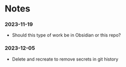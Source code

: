 # Notes

### 2023-11-19
- Should this type of work be in Obsidian or this repo?

### 2023-12-05
- Delete and recreate to remove secrets in git history